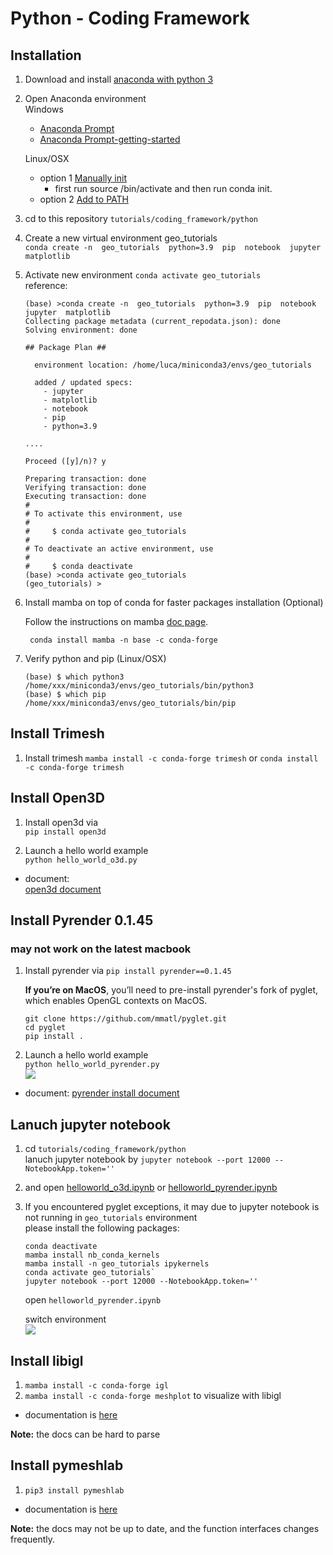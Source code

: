 # Python - Coding Framework

## Installation   
1. Download and install [anaconda with python 3](https://www.anaconda.com/distribution/#download-section)

2. Open Anaconda environment  
    Windows  
    + [Anaconda Prompt]( https://docs.anaconda.com/anaconda/user-guide/faq/#installing-anaconda )  
    + [Anaconda Prompt-getting-started]( https://docs.anaconda.com/anaconda/user-guide/getting-started/ )
    
    Linux/OSX  
    + option 1 [Manually init]( https://docs.anaconda.com/anaconda/user-guide/faq/#installing-anaconda )  
        * first run source <path to conda>/bin/activate and then run conda init.  
    + option 2 [Add to PATH]( https://askubuntu.com/questions/760311/anaconda-i-have-to-type-export-path-anaconda3-bin-path-everytime-i-rerun )
    
3. cd to this repository `tutorials/coding_framework/python`
4. Create a new virtual environment geo_tutorials    
`conda create -n  geo_tutorials  python=3.9  pip  notebook  jupyter  matplotlib  `  

5. Activate new environment
`conda activate geo_tutorials`  
reference:
    ````
    (base) >conda create -n  geo_tutorials  python=3.9  pip  notebook  jupyter  matplotlib
    Collecting package metadata (current_repodata.json): done
    Solving environment: done
    
    ## Package Plan ##
    
      environment location: /home/luca/miniconda3/envs/geo_tutorials
    
      added / updated specs:
        - jupyter
        - matplotlib
        - notebook
        - pip
        - python=3.9

    ....

    Proceed ([y]/n)? y

    Preparing transaction: done
    Verifying transaction: done
    Executing transaction: done
    #
    # To activate this environment, use
    #
    #     $ conda activate geo_tutorials
    #
    # To deactivate an active environment, use
    #
    #     $ conda deactivate 
    (base) >conda activate geo_tutorials 
    (geo_tutorials) > 
    ````
6. Install mamba on top of conda for faster packages installation (Optional)

    Follow the instructions on mamba [doc page](https://mamba.readthedocs.io/en/latest/installation.html).

    ` conda install mamba -n base -c conda-forge`

7. Verify python and pip (Linux/OSX)
    ````
    (base) $ which python3
    /home/xxx/miniconda3/envs/geo_tutorials/bin/python3
    (base) $ which pip
    /home/xxx/miniconda3/envs/geo_tutorials/bin/pip
    ```` 

## Install Trimesh 

1. Install trimesh
   `mamba install -c conda-forge trimesh`
   or
   `conda install -c conda-forge trimesh`
    
## Install Open3D 

1. Install open3d via  
    `pip install open3d`
    
2. Launch a hello world example    
    `python hello_world_o3d.py `  
    
* document:  
[open3d document](http://www.open3d.org/docs/release/introduction.html)  

## Install Pyrender 0.1.45
### may not work on the latest macbook

1. Install pyrender via 
   `pip install pyrender==0.1.45` 
   
    **If you’re on MacOS**, 
    you’ll need to pre-install pyrender's fork of pyglet, which enables OpenGL contexts on MacOS.
    ```
    git clone https://github.com/mmatl/pyglet.git
    cd pyglet
    pip install .
   ```
2. Launch a hello world example    
    `python hello_world_pyrender.py `  
    ![]( ../imgs/hello.jpg )
    
* document: 
[pyrender install document](https://pyrender.readthedocs.io/en/latest/install/index.html)  
    
    
## Lanuch jupyter notebook
1. cd `tutorials/coding_framework/python`  
    lanuch jupyter notebook by 
    `jupyter notebook --port 12000 --NotebookApp.token=''`  
    
2. and open [helloworld_o3d.ipynb](helloworld_o3d.ipynb) or [helloworld_pyrender.ipynb](helloworld_pyrender.ipynb)

3. If you encountered pyglet exceptions, it may due to jupyter notebook is not running in `geo_tutorials` environment  
     please install the following packages:
     ```
     conda deactivate
     mamba install nb_conda_kernels
     mamba install -n geo_tutorials ipykernels
     conda activate geo_tutorials`
     jupyter notebook --port 12000 --NotebookApp.token=''
     ```
     open `helloworld_pyrender.ipynb`

     switch environment  
     ![](../imgs/jupyter.png)

## Install libigl
1. `mamba install -c conda-forge igl`
2. `mamba install -c conda-forge meshplot` to visualize with libigl

* documentation is [here](https://libigl.github.io/libigl-python-bindings/igl_docs/)

**Note:** the docs can be hard to parse

## Install pymeshlab
1. `pip3 install pymeshlab`

* documentation is [here](https://pymeshlab.readthedocs.io/en/latest/intro.html)

**Note:** the docs may not be up to date, and the function interfaces changes frequently.

